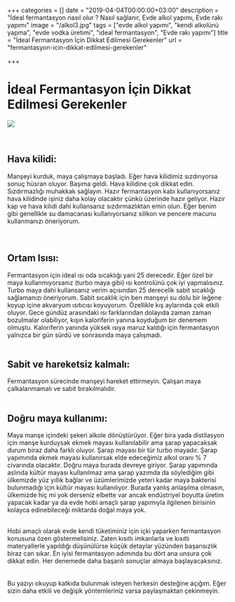 +++
categories = []
date = "2019-04-04T00:00:00+03:00"
description = "İdeal fermantasyon nasıl olur ? Nasıl sağlanır, Evde alkol yapımı, Evde rakı yapımı"
image = "/alkol3.jpg"
tags = ["evde alkol yapımı", "kendi alkolünü yapma", "evde vodka üretimi", "ideal fermantasyon", "Evde rakı yapımı"]
title = "İdeal Fermantasyon İçin Dikkat Edilmesi Gerekenler"
url = "fermantasyon-icin-dikkat-edilmesi-gerekenler"

+++
# İdeal Fermantasyon İçin Dikkat Edilmesi Gerekenler

![](/images/maise.jpg)

<br>

## Hava kilidi:

Manşeyi kurduk, maya çalışmaya başladı. Eğer hava kilidimiz sızdırıyorsa sonuç hüsran oluyor. Başıma geldi. Hava kilidine çok dikkat edin. Sızdırmazlığı muhakkak sağlayın. Hazır fermantasyon kabı kullanıyorsanız hava kilidinde işiniz daha kolay olacaktır çünkü üzerinde hazır geliyor. Hazır kap ve hava kilidi dahi kullansanız sızdırmazlıktan emin olun. Eğer benim gibi genellikle su damacanası kullanıyorsanız silikon ve pencere macunu kullanmanızı öneriyorum.  
<br><br>

## Ortam Isısı:

Fermantasyon için ideal ısı oda sıcaklığı yani 25 derecedir. Eğer özel bir maya kullanmıyorsanız (turbo maya gibi) ısı kontrolünü çok iyi yapmalısınız. Turbo maya dahi kullansanız verim açısından 25 derecelik sabit sıcaklığı sağlamanızı öneriyorum. Sabit sıcaklık için ben manşeyi su dolu bir leğene koyup içine akvaryum ısıtıcısı koyuyorum. Özellikle kış aylarında çok etkili oluyor. Gece gündüz arasındaki ısı farklarından dolayıda zaman zaman bozulmalar olabiliyor, kışın kaloriferin yanına koyduğum bir denemem olmuştu. Kaloriferin yanında yüksek ısıya maruz kaldığı için fermantasyon yalnızca bir gün sürdü ve sonrasında maya çalışmadı. <br><br>

## Sabit ve hareketsiz kalmalı:

Fermantasyon sürecinde manşeyi hareket ettirmeyin. Çalışan maya çalkalanmamalı ve sabit bırakılmalıdır. <br><br>

## Doğru maya kullanımı:

Maya manşe içindeki şekeri alkole dönüştürüyor. Eğer bira yada distilasyon için manşe kurduysak ekmek mayası kullanılabilir ama şarap yapacaksak durum biraz daha farklı oluyor. Şarap mayası bir tür turbo mayadır. Şarap yapımında ekmek mayası kullanırsak elde edeceğimiz alkol oranı % 7 civarında olacaktır. Doğru maya burada devreye giriyor. Şarap yapımında aslında kültür mayası kullanılmaz ama şarap yazımda da söylediğim gibi ülkemizde yüz yıllık bağlar ve üzümlerimizde yeteri kadar maya bakterisi bulunmadığı için kültür mayası kullanılıyor. Burada yanlış anlaşılma olmasın, ülkemizde hiç mi yok derseniz elbette var ancak endüstriyel boyutta üretim yapacak kadar ya da evde hobi amaçlı şarap yapımıyla ilgilenen birisinin kolayca edinebileceği miktarda doğal maya yok. <br><br>

Hobi amaçlı olarak evde kendi tüketiminiz için içki yaparken fermantasyon konusuna özen göstermelisiniz. Zaten kısıtlı imkanlarla ve kısıtlı materyallerle yapıldığı düşünülürse küçük detaylar yüzünden başarısızlık biraz can sıkar. En iyisi fermantasyon adımında bu dört ana unsura çok dikkat edin. Her denemede daha başarılı sonuçlar almaya başlayacaksınız. <br><br>  
Bu yazıyı okuyup katkıda bulunmak isteyen herkesin desteğine açığım. Eğer sizin daha etkili ve değişik yöntemleriniz varsa paylaşmaktan çekinmeyin.